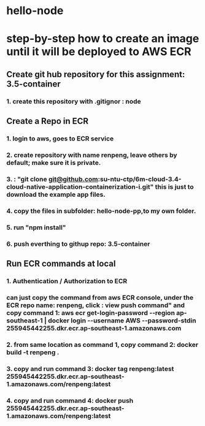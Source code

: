 # hello-node
# step-by-step how to create an image until it will be deployed to AWS ECR
## Create git hub repository for this assignment: 3.5-container
### 1. create this repository with .gitignor : node
## Create a Repo in ECR
### 1. login to aws, goes to ECR service
### 2. create repository with name renpeng, leave others by default; make sure it is private.
### 3. : "git clone git@github.com:su-ntu-ctp/6m-cloud-3.4-cloud-native-application-containerization-i.git" this is just to download the example app files.
### 4. copy the files in subfolder: hello-node-pp,to my own folder. 
### 5. run "npm install"
### 6. push everthing to githup repo: 3.5-container 
## Run ECR commands at local
### 1. Authentication / Authorization to ECR
### can just copy the command from aws ECR console, under the ECR repo name: renpeng, click : view push command" and copy command 1: aws ecr get-login-password --region ap-southeast-1 | docker login --username AWS --password-stdin 255945442255.dkr.ecr.ap-southeast-1.amazonaws.com
### 2. from same location as command 1, copy command 2: docker build -t renpeng .
### 3. copy and run command 3: docker tag renpeng:latest 255945442255.dkr.ecr.ap-southeast-1.amazonaws.com/renpeng:latest
### 4. copy and run command 4: docker push 255945442255.dkr.ecr.ap-southeast-1.amazonaws.com/renpeng:latest


